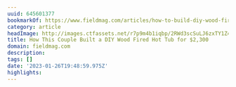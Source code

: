 ```yaml
---
uuid: 645601377
bookmarkOf: https://www.fieldmag.com/articles/how-to-build-diy-wood-fired-hot-tub
category: article
headImage: http://images.ctfassets.net/r7p9m4b1iqbp/2RWd3scSuLJ6zxTY1Z4xyw/642d36a0c3f3afbdc24c239dd05def30/elias-carlson-diy-hot-tub-interview-5.jpg?w=1000
title: How This Couple Built a DIY Wood Fired Hot Tub for $2,300
domain: fieldmag.com
description: 
tags: []
date: '2023-01-26T19:48:59.975Z'
highlights: 
---
```



